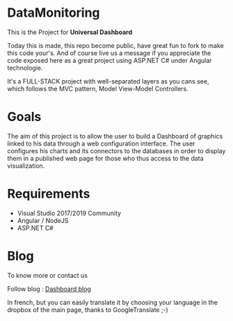 # DataMonitoring
This is the Project for **Universal Dashboard**

Today this is made, this repo become public, have great fun to fork to make this code your's.
And of course live us a message if you appreciate the code exposed here as a great project using ASP.NET C# under Angular technologie. 

It's a FULL-STACK project with well-separated layers as you cans see, which follows the MVC pattern, Model View-Model Controllers.

# Goals
The aim of this project is to allow the user to build a Dashboard of graphics linked to his data through a web configuration interface.
The user configures his charts and its connectors to the databases in order to display them in a published web page for those who thus access to the data visualization. 

# Requirements
* Visual Studio 2017/2019 Community
* Angular / NodeJS
* ASP.NET C#

# Blog
To know more or contact us

Follow blog :
[Dashboard blog](https://dashboard-universel-presentation.sodevlog.com/)

In french, but you can easily translate it by choosing your language in the dropbox of the main page, thanks to GoogleTranslate ;-)
